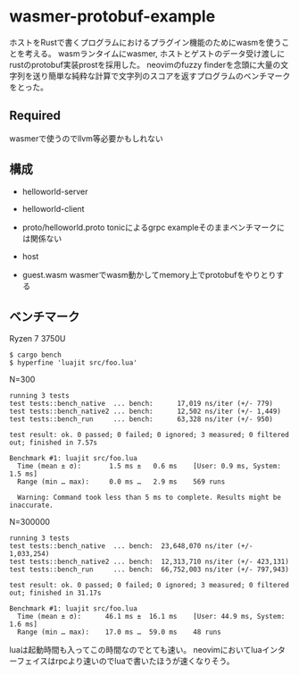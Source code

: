 # wasmer-protobuf-example
ホストをRustで書くプログラムにおけるプラグイン機能のためにwasmを使うことを考える。
wasmランタイムにwasmer, ホストとゲストのデータ受け渡しにrustのprotobuf実装prostを採用した。
neovimのfuzzy finderを念頭に大量の文字列を送り簡単な純粋な計算で文字列のスコアを返すプログラムのベンチマークをとった。

## Required
wasmerで使うのでllvm等必要かもしれない

## 構成
* helloworld-server
* helloworld-client
* proto/helloworld.proto
tonicによるgrpc exampleそのままベンチマークには関係ない

* host
* guest.wasm
wasmerでwasm動かしてmemory上でprotobufをやりとりする

## ベンチマーク
Ryzen 7 3750U
```
$ cargo bench
$ hyperfine 'luajit src/foo.lua'
```

N=300
```
running 3 tests
test tests::bench_native  ... bench:      17,019 ns/iter (+/- 779)
test tests::bench_native2 ... bench:      12,502 ns/iter (+/- 1,449)
test tests::bench_run     ... bench:      63,328 ns/iter (+/- 950)

test result: ok. 0 passed; 0 failed; 0 ignored; 3 measured; 0 filtered out; finished in 7.57s
```
```
Benchmark #1: luajit src/foo.lua
  Time (mean ± σ):       1.5 ms ±   0.6 ms    [User: 0.9 ms, System: 1.5 ms]
  Range (min … max):     0.0 ms …   2.9 ms    569 runs

  Warning: Command took less than 5 ms to complete. Results might be inaccurate.
```

N=300000
```
running 3 tests
test tests::bench_native  ... bench:  23,648,070 ns/iter (+/- 1,033,254)
test tests::bench_native2 ... bench:  12,313,710 ns/iter (+/- 423,131)
test tests::bench_run     ... bench:  66,752,003 ns/iter (+/- 797,943)

test result: ok. 0 passed; 0 failed; 0 ignored; 3 measured; 0 filtered out; finished in 31.17s
```
```
Benchmark #1: luajit src/foo.lua
  Time (mean ± σ):      46.1 ms ±  16.1 ms    [User: 44.9 ms, System: 1.6 ms]
  Range (min … max):    17.0 ms …  59.0 ms    48 runs
```

luaは起動時間も入ってこの時間なのでとても速い。
neovimにおいてluaインターフェイスはrpcより速いのでluaで書いたほうが速くなりそう。
